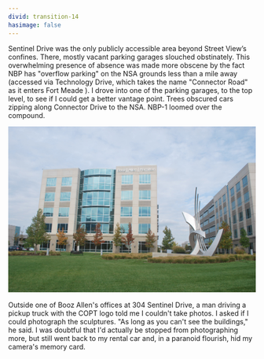 ```yaml
---
divid: transition-14
hasimage: false
---
```

Sentinel Drive was the only publicly accessible area beyond Street View’s confines. There, mostly vacant parking garages slouched obstinately. This overwhelming presence of absence was made more obscene by the fact NBP has "overflow parking" on the NSA grounds less than a mile away (accessed via Technology Drive, which takes the name "Connector Road" as it enters Fort Meade ). I drove into one of the parking garages, to the top level, to see if I could get a better vantage point. Trees obscured cars zipping along Connector Drive to the NSA. NBP-1 loomed over the compound. 

<img src="img_/DSC_0057.jpg" />

Outside one of Booz Allen's offices at 304 Sentinel Drive, a man driving a pickup truck with the COPT logo told me I couldn't take photos. I asked if I could photograph the sculptures. "As long as you can't see the buildings," he said. I was doubtful that I'd actually be stopped from photographing more, but still went back to my rental car and, in a paranoid flourish, hid my camera's memory card.
